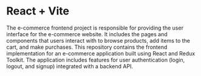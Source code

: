 # React + Vite

The e-commerce frontend project is responsible for providing the user interface for the e-commerce website. It includes the pages and components that users interact with to browse products, add items to the cart, and make purchases.
This repository contains the frontend implementation for an e-commerce application built using React and Redux Toolkit. The application includes features for user authentication (login, logout, and signup) integrated with a backend API. 
